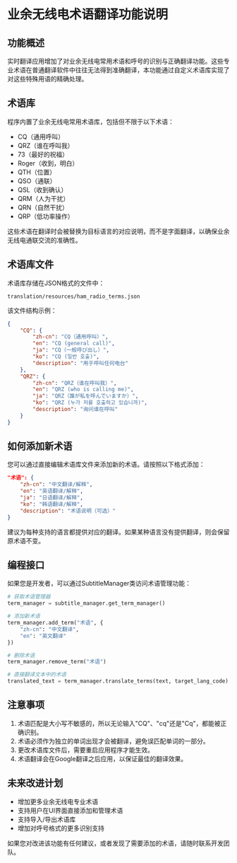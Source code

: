 # 业余无线电术语翻译功能说明

## 功能概述

实时翻译应用增加了对业余无线电常用术语和呼号的识别与正确翻译功能。这些专业术语在普通翻译软件中往往无法得到准确翻译，本功能通过自定义术语库实现了对这些特殊用语的精确处理。

## 术语库

程序内置了业余无线电常用术语库，包括但不限于以下术语：

- CQ（通用呼叫）
- QRZ（谁在呼叫我）
- 73（最好的祝福）
- Roger（收到，明白）
- QTH（位置）
- QSO（通联）
- QSL（收到确认）
- QRM（人为干扰）
- QRN（自然干扰）
- QRP（低功率操作）

这些术语在翻译时会被替换为目标语言的对应说明，而不是字面翻译，以确保业余无线电通联交流的准确性。

## 术语库文件

术语库存储在JSON格式的文件中：

```
translation/resources/ham_radio_terms.json
```

该文件结构示例：

```json
{
    "CQ": {
        "zh-cn": "CQ（通用呼叫）",
        "en": "CQ (general call)",
        "ja": "CQ（一般呼び出し）",
        "ko": "CQ (일반 호출)",
        "description": "用于呼叫任何电台"
    },
    "QRZ": {
        "zh-cn": "QRZ（谁在呼叫我）",
        "en": "QRZ (who is calling me)",
        "ja": "QRZ（誰が私を呼んでいますか）",
        "ko": "QRZ (누가 저를 호출하고 있습니까)",
        "description": "询问谁在呼叫"
    }
}
```

## 如何添加新术语

您可以通过直接编辑术语库文件来添加新的术语。请按照以下格式添加：

```json
"术语": {
    "zh-cn": "中文翻译/解释",
    "en": "英语翻译/解释",
    "ja": "日语翻译/解释",
    "ko": "韩语翻译/解释",
    "description": "术语说明（可选）"
}
```

建议为每种支持的语言都提供对应的翻译。如果某种语言没有提供翻译，则会保留原术语不变。

## 编程接口

如果您是开发者，可以通过SubtitleManager类访问术语管理功能：

```python
# 获取术语管理器
term_manager = subtitle_manager.get_term_manager()

# 添加新术语
term_manager.add_term("术语", {
    "zh-cn": "中文翻译",
    "en": "英文翻译"
})

# 删除术语
term_manager.remove_term("术语")

# 直接翻译文本中的术语
translated_text = term_manager.translate_terms(text, target_lang_code)
```

## 注意事项

1. 术语匹配是大小写不敏感的，所以无论输入"CQ"、"cq"还是"Cq"，都能被正确识别。
2. 术语必须作为独立的单词出现才会被翻译，避免误匹配单词的一部分。
3. 更改术语库文件后，需要重启应用程序才能生效。
4. 术语翻译会在Google翻译之后应用，以保证最佳的翻译效果。

## 未来改进计划

- 增加更多业余无线电专业术语
- 支持用户在UI界面直接添加和管理术语
- 支持导入/导出术语库
- 增加对呼号格式的更多识别支持

如果您对改进该功能有任何建议，或者发现了需要添加的术语，请随时联系开发团队。 